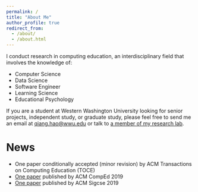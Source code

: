 ```yaml
---
permalink: /
title: "About Me"
author_profile: true
redirect_from:
  - /about/
  - /about.html
---
```


I conduct research in computing education, an interdisciplinary field that involves the knowledge of:

* Computer Science
* Data Science
* Software Engineer
* Learning Science
* Educational Psychology

If you are a student at Western Washington University looking for senior projects, independent study, or graduate study, please feel free to send me an email at qiang.hao@wwu.edu or talk to [a member of my research lab](/research/).

News
======
* One paper conditionally accepted (minor revision) by ACM Transactions on Computing Education (TOCE)
* [One paper](/publications/prior-cs-knowledge) published by ACM CompEd 2019
* [One paper](/publications/active-learning-environment) published by ACM Sigcse 2019
